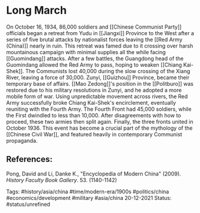 # Long March
On October 16, 1934, 86,000 soldiers and [[Chinese Communist Party]] officials began a retreat from Yudu in [[Jiangxi]] Province to the West after a series of five brutal attacks by nationalist forces leaving the [[Red Army (China)]] nearly in ruin.  This retreat was famed due to it crossing over harsh mountainous campaign with minimal supplies all the while facing [[Guomindang]] attacks.  After a few battles, the Guangdong head of the Guomindang allowed the Red Army to pass, hoping to weaken [[Chiang Kai-Shek]].  The Communists lost 40,000 during the slow crossing of the Xiang River, leaving a force of 30,000.  Zunyi, [[Guizhou]] Province, became their temporary base of affairs.  [[Mao Zedong]]'s position in the [[Politburo]] was restored due to his military resolutions in Zunyi, and he adopted a more mobile form of war.  Using unpredictable movement across rivers, the Red Army successfully broke Chiang Kai-Shek's encirclement, eventually reuniting with the Fourth Army.  The Fourth Front had 45,000 soldiers, while the First dwindled to less than 10,000.  After disagreements with how to proceed, these two armies then split again.  Finally, the three fronts united in October 1936.  This event has become a crucial part of the mythology of the [[Chinese Civil War]], and featured heavily in contemporary Communist propaganda.

## References:
Pong, David and Li, Danke K., "Encyclopedia of Modern China" (2009). _History Faculty Book Gallery_. 53. (1140-1142)

Tags: #history/asia/china #time/modern-era/1900s #politics/china #economics/development #military #asia/china 
20-12-2021
Status: #status/unrefined